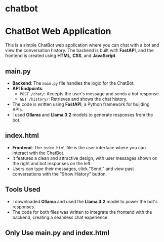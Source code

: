 # chatbot

# ChatBot Web Application

This is a simple ChatBot web application where you can chat with a bot and view the conversation history. The backend is built with **FastAPI**, and the frontend is created using **HTML**, **CSS**, and **JavaScript**.

## main.py

- **Backend**: The `main.py` file handles the logic for the ChatBot.
- **API Endpoints**:
  - `POST /chat/`: Accepts the user's message and sends a bot response.
  - `GET /history/`: Retrieves and shows the chat history.
- The code is written using **FastAPI**, a Python framework for building APIs.
- I used **Ollama** and **Llama 3.2** models to generate responses from the bot.

## index.html

- **Frontend**: The `index.html` file is the user interface where you can interact with the ChatBot.
- It features a clean and attractive design, with user messages shown on the right and bot responses on the left.
- Users can type their messages, click "Send," and view past conversations with the "Show History" button.

## Tools Used

- I downloaded **Ollama** and used the **Llama 3.2** model to power the bot's responses.
- The code for both files was written to integrate the frontend with the backend, creating a seamless chat experience.

## Only Use main.py and index.html 
